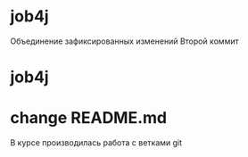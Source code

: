 # job4j

Объединение зафиксированных изменений
Второй коммит

# job4j
# change README.md

В курсе производилась работа с ветками git